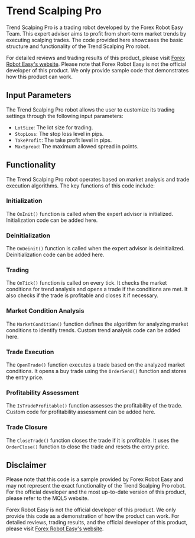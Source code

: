 # Trend Scalping Pro

Trend Scalping Pro is a trading robot developed by the Forex Robot Easy Team. This expert advisor aims to profit from short-term market trends by executing scalping trades. The code provided here showcases the basic structure and functionality of the Trend Scalping Pro robot.

For detailed reviews and trading results of this product, please visit [Forex Robot Easy's website](https://forexroboteasy.com/forex-robot-review/trend-scalping-pro-review-forex-software-performance-analysis/). Please note that Forex Robot Easy is not the official developer of this product. We only provide sample code that demonstrates how this product can work.

## Input Parameters

The Trend Scalping Pro robot allows the user to customize its trading settings through the following input parameters:

- `LotSize`: The lot size for trading.
- `StopLoss`: The stop loss level in pips.
- `TakeProfit`: The take profit level in pips.
- `MaxSpread`: The maximum allowed spread in points.

## Functionality

The Trend Scalping Pro robot operates based on market analysis and trade execution algorithms. The key functions of this code include:

### Initialization

The `OnInit()` function is called when the expert advisor is initialized. Initialization code can be added here.

### Deinitialization

The `OnDeinit()` function is called when the expert advisor is deinitialized. Deinitialization code can be added here.

### Trading

The `OnTick()` function is called on every tick. It checks the market conditions for trend analysis and opens a trade if the conditions are met. It also checks if the trade is profitable and closes it if necessary.

### Market Condition Analysis

The `MarketCondition()` function defines the algorithm for analyzing market conditions to identify trends. Custom trend analysis code can be added here.

### Trade Execution

The `OpenTrade()` function executes a trade based on the analyzed market conditions. It opens a buy trade using the `OrderSend()` function and stores the entry price.

### Profitability Assessment

The `IsTradeProfitable()` function assesses the profitability of the trade. Custom code for profitability assessment can be added here.

### Trade Closure

The `CloseTrade()` function closes the trade if it is profitable. It uses the `OrderClose()` function to close the trade and resets the entry price.

## Disclaimer

Please note that this code is a sample provided by Forex Robot Easy and may not represent the exact functionality of the Trend Scalping Pro robot. For the official developer and the most up-to-date version of this product, please refer to the MQL5 website.

Forex Robot Easy is not the official developer of this product. We only provide this code as a demonstration of how the product can work. For detailed reviews, trading results, and the official developer of this product, please visit [Forex Robot Easy's website](https://forexroboteasy.com/forex-robot-review/trend-scalping-pro-review-forex-software-performance-analysis/).
